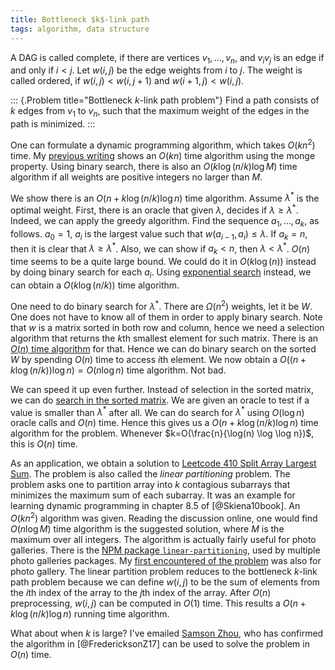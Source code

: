 ```yaml
---
title: Bottleneck $k$-link path
tags: algorithm, data structure
---
```


A DAG is called complete, if there are vertices $v_1,\ldots,v_n$, and $v_iv_j$ is an edge if and only if $i<j$. Let $w(i,j)$ be the edge weights from $i$ to $j$. The weight is called ordered, if $w(i,j)<w(i,j+1)$ and $w(i+ 1,j)<w(i,j)$.

::: {.Problem title="Bottleneck $k$-link path problem"}
Find a path consists of $k$ edges from $v_1$ to $v_n$, such that the maximum weight of the edges in the path is minimized. 
:::

One can formulate a dynamic programming algorithm, which takes $O(kn^2)$ time. My [previous writing](https://chaoxu.prof/posts/2013-08-16-more-algorithms-on-perfectly-balanced-photo-gallery.html) shows an $O(kn)$ time algorithm using the monge property. Using binary search, there is also an $O(k\log(n/k)\log M)$ time algorithm if all weights are positive integers no larger than $M$.

We show there is an $O(n+k\log(n/k)\log n)$ time algorithm. 
Assume $\lambda^*$ is the optimal weight. First, there is an oracle that given $\lambda$, decides if $\lambda\geq \lambda^*$.
Indeed, we can apply the greedy algorithm. Find the sequence $a_1,\ldots,a_k$, as follows. $a_0=1$, $a_i$ is the largest value such that $w(a_{i-1},a_i)\leq \lambda$. If $a_k=n$, then it is clear that $\lambda \geq \lambda^*$. Also, we can show if $a_k<n$, then $\lambda < \lambda^*$. $O(n)$ time seems to be a quite large bound. We could do it in $O(k\log (n))$ instead by doing binary search for each $a_i$. Using [exponential search](https://en.wikipedia.org/wiki/Exponential_search) instead, we can obtain a $O(k\log(n/k))$ time algorithm.

One need to do binary search for $\lambda^*$. There are $\Omega(n^2)$ weights, let it be $W$. One does not have to know all of them in order to apply binary search. Note that $w$ is a matrix sorted in both row and column, hence we need a selection algorithm that returns the $k$th smallest element for such matrix. There is an [$O(n)$ time algorithm](https://chaoxu.prof/posts/2014-04-02-selection-in-a-sorted-matrix.html) for that. Hence we can do binary search on the sorted $W$ by spending $O(n)$ time to access $i$th element. We now obtain a $O((n+ k\log(n/k)) \log n) = O(n\log n)$ time algorithm. Not bad. 

We can speed it up even further. Instead of selection in the sorted matrix, we can do [search in the sorted matrix](https://chaoxu.prof/posts/2019-01-30-search-sorted-matrixhtml). We are given an oracle to test if a value is smaller than $\lambda^*$ after all. We can do search for $\lambda^*$ using $O(\log n)$ oracle calls and $O(n)$ time. Hence this gives us a $O(n+k\log (n/k) \log n)$ time algorithm for the problem. Whenever $k=O(\frac{n}{\log(n) \log \log n})$, this is $O(n)$ time. 

As an application, we obtain a solution to [Leetcode 410 Split Array Largest Sum](https://leetcode.com/problems/split-array-largest-sum/). The problem is also called the *linear partitioning* problem. The problem asks one to partition array into $k$ contagious subarrays that minimizes the maximum sum of each subarray. It was an example for learning dynamic programming in chapter 8.5 of [@Skiena10book]. An $O(kn^2)$ algorithm was given. Reading the discussion online, one would find $O(n\log M)$ time algorithm is the suggested solution, where $M$ is the maximum over all integers. 
The algorithm is actually fairly useful for photo galleries. There is the [NPM package `linear-partitioning`](https://www.npmjs.com/package/linear-partitioning), used by multiple photo galleries packages. My [first encountered of the problem](https://chaoxu.prof/posts/2013-08-16-more-algorithms-on-perfectly-balanced-photo-gallery.html) was also for photo gallery. The linear partition problem reduces to the bottleneck $k$-link path problem because we can define $w(i,j)$ to be the sum of elements from the $i$th index of the array to the $j$th index of the array. After $O(n)$ preprocessing, $w(i,j)$ can be computed in $O(1)$ time. This results a $O(n+k\log (n/k) \log n)$ running time algorithm. 

What about when $k$ is large? I've emailed [Samson Zhou](https://samsonzhou.github.io/), who has confirmed the algorithm in [@FredericksonZ17] can be used to solve the problem in $O(n)$ time.